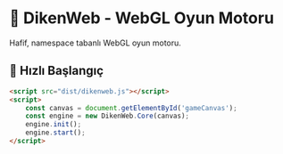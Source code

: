 # 🌵 DikenWeb - WebGL Oyun Motoru

Hafif, namespace tabanlı WebGL oyun motoru.

## 🚀 Hızlı Başlangıç

```html
<script src="dist/dikenweb.js"></script>
<script>
    const canvas = document.getElementById('gameCanvas');
    const engine = new DikenWeb.Core(canvas);
    engine.init();
    engine.start();
</script>